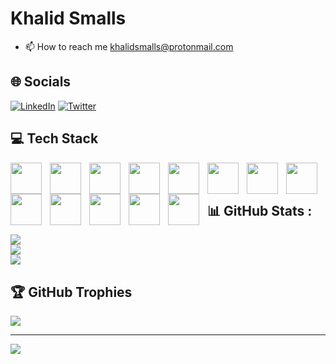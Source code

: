 # Khalid Smalls

- 📫 How to reach me khalidsmalls@protonmail.com


## 🌐 Socials
[![LinkedIn](https://img.shields.io/badge/LinkedIn-%230077B5.svg?logo=linkedin&logoColor=white)](https://linkedin.com/in/khalidsmalls) 
[![Twitter](https://img.shields.io/badge/Twitter-%231DA1F2.svg?logo=Twitter&logoColor=white)](https://twitter.com/@khalid_smalls) 

## 💻 Tech Stack
<img align="left" width="50px" height="50px" style="padding-right:10px" src="https://cdn.jsdelivr.net/gh/devicons/devicon@latest/icons/linux/linux-original.svg" />          
<img align="left" width="50px" height="50px" style="padding-right:10px" src="https://cdn.jsdelivr.net/gh/devicons/devicon@latest/icons/java/java-original.svg" />
<img align="left" width="50px" height="50px" style="padding-right:10px" src="https://cdn.jsdelivr.net/gh/devicons/devicon@latest/icons/javascript/javascript-plain.svg" />
<img align="left" width="50px" height="50px" style="padding-right:10px" src="https://cdn.jsdelivr.net/gh/devicons/devicon@latest/icons/typescript/typescript-original.svg" />
<img align="left" width="50px" height="50px" style="padding-right:10px" src="https://cdn.jsdelivr.net/gh/devicons/devicon@latest/icons/html5/html5-plain.svg" />
<img align="left" width="50px" height="50px" style="padding-right:10px" src="https://cdn.jsdelivr.net/gh/devicons/devicon@latest/icons/css3/css3-plain.svg" />
<img align="left" width="50px" height="50px" style="padding-right:10px" src="https://cdn.jsdelivr.net/gh/devicons/devicon@latest/icons/spring/spring-original.svg" />
<img align="left" width="50px" height="50px" style="padding-right:10px" src="https://cdn.jsdelivr.net/gh/devicons/devicon@latest/icons/react/react-original.svg" />
<img align="left" width="50px" height="50px" style="padding-right:10px" src="https://cdn.jsdelivr.net/gh/devicons/devicon@latest/icons/bootstrap/bootstrap-original.svg" />
<img align="left" width="50px" height="50px" style="padding-right:10px" src="https://cdn.jsdelivr.net/gh/devicons/devicon@latest/icons/postgresql/postgresql-plain.svg" />
<img align="left" width="50px" height="50px" style="padding-right:10px" src="https://cdn.jsdelivr.net/gh/devicons/devicon@latest/icons/mysql/mysql-original.svg" />
<img align="left" width="50px" height="50px" style="padding-right:10px" src="https://cdn.jsdelivr.net/gh/devicons/devicon@latest/icons/mariadb/mariadb-original.svg" />
<img align="left" width="50px" height="50px" style="padding-right:10px" src="https://cdn.jsdelivr.net/gh/devicons/devicon@latest/icons/git/git-original.svg" />

<br><br>
## 📊 GitHub Stats :
![](https://github-readme-stats.vercel.app/api?username=khalidsmalls&theme=blue-green&hide_border=true&include_all_commits=false&count_private=false)<br/>
![](https://github-readme-streak-stats.herokuapp.com/?user=khalidsmalls&theme=blue-green&hide_border=true)<br/>
![](https://github-readme-stats.vercel.app/api/top-langs/?username=khalidsmalls&theme=blue-green&hide_border=true&include_all_commits=false&count_private=false&layout=compact)

## 🏆 GitHub Trophies
![](https://github-trophies.vercel.app/?username=khalidsmalls&theme=tokyonight&no-frame=true&no-bg=true&margin-w=4)

---
[![](https://visitcount.itsvg.in/api?id=khalidsmalls&icon=2&color=6)](https://visitcount.itsvg.in)

